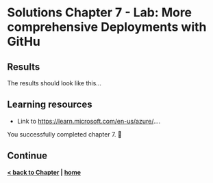 # Solutions Chapter 7 - Lab: More comprehensive Deployments with GitHu

## Results

The results should look like this...

## Learning resources

- Link to https://learn.microsoft.com/en-us/azure/....

You successfully completed chapter 7. 🚀

## Continue

**[< back to Chapter](../../chapters/chapter-7/README.md) | [home](../../README.md)**
